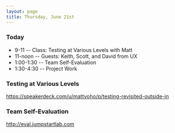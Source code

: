 ```yaml
---
layout: page
title: Thursday, June 21st
---
```


### Today

* 9-11 -- Class: Testing at Various Levels with Matt
* 11-noon -- Guests: Keith, Scott, and David from UX 
* 1:00-1:30 -- Team Self-Evaluation
* 1:30-4:30 -- Project Work

### Testing at Various Levels

<script async class="speakerdeck-embed" data-id="4fe319ddfb9d8a001f0278ca" data-ratio="1.299492385786802" src="//speakerdeck.com/assets/embed.js"></script>

https://speakerdeck.com/u/mattyoho/p/testing-revisited-outside-in

### Team Self-Evaluation

http://eval.jumpstartlab.com
